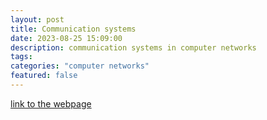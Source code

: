 ```yaml
---
layout: post
title: Communication systems
date: 2023-08-25 15:09:00
description: communication systems in computer networks
tags: 
categories: "computer networks"
featured: false
---
```

[link to the webpage](https://sleepy-care-725.notion.site/Communication-Systems-5de2a66c4c8142b697ba16db591da9d4?pvs=4)
